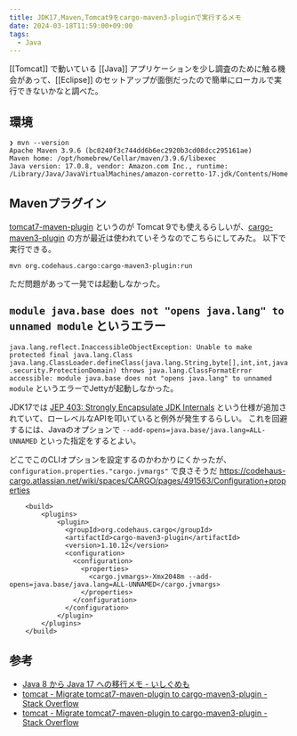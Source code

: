 ```yaml
---
title: JDK17,Maven,Tomcat9をcargo-maven3-pluginで実行するメモ
date: 2024-03-18T11:59:00+09:00
tags:
  - Java
---
```


[[Tomcat]] で動いている [[Java]] アプリケーションを少し調査のために触る機会があって、[[Eclipse]] のセットアップが面倒だったので簡単にローカルで実行できないかなと調べた。

## 環境

```shell
❯ mvn --version
Apache Maven 3.9.6 (bc0240f3c744dd6b6ec2920b3cd08dcc295161ae)
Maven home: /opt/homebrew/Cellar/maven/3.9.6/libexec
Java version: 17.0.8, vendor: Amazon.com Inc., runtime: /Library/Java/JavaVirtualMachines/amazon-corretto-17.jdk/Contents/Home
```

## Mavenプラグイン

[tomcat7-maven-plugin](https://tomcat.apache.org/maven-plugin-2.0/tomcat7-maven-plugin/) というのが Tomcat 9でも使えるらしいが、[cargo-maven3-plugin](https://codehaus-cargo.github.io/cargo/Maven+3+Plugin.html) の方が最近は使われていそうなのでこちらにしてみた。
以下で実行できる。

```
mvn org.codehaus.cargo:cargo-maven3-plugin:run
```

ただ問題があって一発では起動しなかった。

## `module java.base does not "opens java.lang" to unnamed module` というエラー

`java.lang.reflect.InaccessibleObjectException: Unable to make protected final java.lang.Class java.lang.ClassLoader.defineClass(java.lang.String,byte[],int,int,java.security.ProtectionDomain) throws java.lang.ClassFormatError accessible: module java.base does not "opens java.lang" to unnamed module`
というエラーでJettyが起動しなかった。

JDK17では [JEP 403: Strongly Encapsulate JDK Internals](https://openjdk.org/jeps/403) という仕様が追加されていて、ローレベルなAPIを叩いていると例外が発生するらしい。
これを回避するには、Javaのオプションで `--add-opens=java.base/java.lang=ALL-UNNAMED`  といった指定をするとよい。

どこでこのCLIオプションを設定するのかわかりにくかったが、`configuration.properties."cargo.jvmargs"` で良さそうだ
https://codehaus-cargo.atlassian.net/wiki/spaces/CARGO/pages/491563/Configuration+properties

```
    <build>
        <plugins>
            <plugin>
              <groupId>org.codehaus.cargo</groupId>
              <artifactId>cargo-maven3-plugin</artifactId>
              <version>1.10.12</version>
              <configuration>
                <configuration>
                  <properties>
                    <cargo.jvmargs>-Xmx2048m --add-opens=java.base/java.lang=ALL-UNNAMED</cargo.jvmargs>
                  </properties>
                </configuration>
              </configuration>
            </plugin>
        </plugins>
    </build>
```


## 参考

- [Java 8 から Java 17 への移行メモ - いしぐめも](https://yoh1496.hatenablog.com/entry/2022/08/16/152408)
- [tomcat - Migrate tomcat7-maven-plugin to cargo-maven3-plugin - Stack Overflow](https://stackoverflow.com/questions/76285287/migrate-tomcat7-maven-plugin-to-cargo-maven3-plugin)
- [tomcat - Migrate tomcat7-maven-plugin to cargo-maven3-plugin - Stack Overflow](https://stackoverflow.com/questions/76285287/migrate-tomcat7-maven-plugin-to-cargo-maven3-plugin)